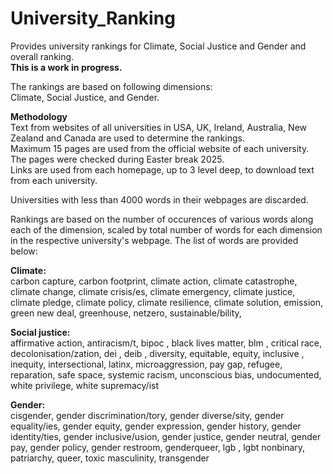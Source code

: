 # University_Ranking
Provides university rankings for Climate, Social Justice and Gender and overall ranking.  
<b>This is a work in progress.</b>     
  
The rankings are based on following dimensions:  
Climate, Social Justice, and Gender.

<b>Methodology</b>  
Text from websites of all universities in USA, UK, Ireland, Australia, New Zealand and Canada are used to determine the rankings.  
Maximum 15 pages are used from the official website of each university.  The pages were checked during Easter break 2025.  
Links are used from each homepage, up to 3 level deep, to download text from each university.  

Universities with less than 4000 words in their webpages are discarded.

Rankings are based on the number of occurences of various words along each of the dimension, scaled by total number of words for each dimension in the respective university's webpage. The list of words are provided below:   

<b>Climate:</b>  
carbon capture,
carbon footprint,
climate action,
climate catastrophe,
climate change,
climate crisis/es,
climate emergency,
climate justice,
climate pledge,
climate policy,
climate resilience,
climate solution,
emission,
green new deal,
greenhouse,
netzero,
sustainable/bility,



<b>Social justice:</b>    
affirmative action,
antiracism/t,
bipoc ,
black lives matter,
 blm ,
critical race,
 decolonisation/zation,
 dei ,
 deib ,
diversity,
equitable,
equity,
inclusive ,
inequity,
intersectional,
latinx,
microaggression,
pay gap,
refugee,
 reparation,
safe space,
systemic racism,
unconscious bias,
undocumented,
white privilege,
white supremacy/ist



<b>Gender:</b>     
cisgender,
gender discrimination/tory,
gender diverse/sity,
gender equality/ies,
gender equity,
gender expression,
gender history,
gender identity/ties,
gender inclusive/usion,
gender justice,
gender neutral,
gender pay,
gender policy,
gender restroom,
genderqueer,
 lgb ,
 lgbt
nonbinary,
patriarchy,
queer,
toxic masculinity,
transgender




